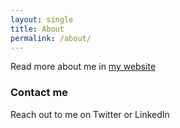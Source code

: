 ```yaml
---
layout: single
title: About
permalink: /about/
---
```


Read more about me in [my website](https://xavier.amatriain.net)


### Contact me

Reach out to me on Twitter or LinkedIn
